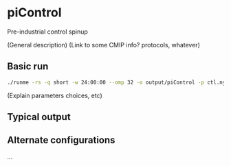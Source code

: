 # piControl

Pre-industrial control spinup 

(General description)
(Link to some CMIP info? protocols, whatever)

## Basic run

```bash
./runme -rs -q short -w 24:00:00 --omp 32 -o output/piControl -p ctl.nyears=10000 ctl.i_write_restart=1
```

(Explain parameters choices, etc)

## Typical output

## Alternate configurations

...
